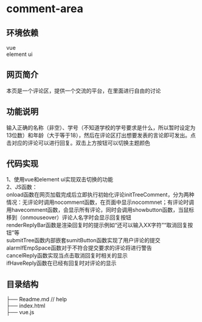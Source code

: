 # comment-area
## 环境依赖
vue<br>
element ui
## 网页简介
本页是一个评论区，提供一个交流的平台，在里面进行自由的讨论
## 功能说明
输入正确的名称（非空）、学号（不知道学校的学号要求是什么，所以暂时设定为13位数）和年龄（大于等于18），然后在评论区打出想要发表的言论即可发出。点击对应的评论可以进行回复。双击上方按钮可以切换主题颜色
## 代码实现
1、使用vue和element ui实现双击切换的功能<br>
2、JS函数：<br>
onload函数在网页加载完成后立即执行初始化评论initTreeComment，分为两种情况：无评论时调用nocomment函数，在页面中显示nocommnet；有评论时调用havecomment函数，会显示所有评论，同时会调用showbutton函数，当鼠标移到（onmouseover）评论人名字时会显示回复按钮<br>
renderReplyBar函数是渲染回复时的提示例如“还可以输入XX字符”“取消回复按钮”等<br>
submitTree函数内部嵌套sumitButton函数实现了用户评论的提交<br>
alarmIfEmpSpace函数对于不符合提交要求的评论将进行警告<br>
cancelReply函数实现当点击取消回复时相关的显示<br>
ifHaveReply函数在已经有回复时对评论的显示<br>
## 目录结构
├── Readme.md // help<br>
├── index.html<br>
├── vue.js
